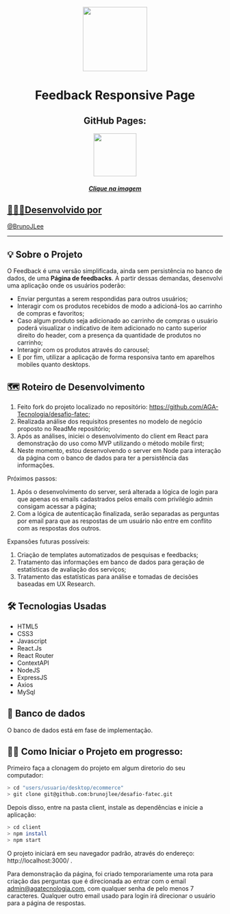 <p align="center"><img width='150px' src='https://github.com/brunojlee/ecommerce/blob/main/repo/media/readmeAnimation.gif' />
<h1 align="center"> Feedback Responsive Page </h1>
<h2 align="center">GitHub Pages:</h2>
 
 <div align="center">
   <a href="https://brunojlee.github.io/desafio-fatec/" target="_blank">
    <img width='100px' src='https://github.com/brunojlee/ecommerce/blob/main/repo/media/bgGH.jpg' target="_blank" />
 </div>
 
<h5 align="center">Clique na imagem</h5>

## 👩🏾‍💻Desenvolvido por

@[BrunoJLee](https://github.com/brunojlee)
<br>

---

## 💡 Sobre o Projeto

O Feedback é uma versão simplificada, ainda sem persistência no banco de dados, de uma **Página de feedbacks**.
A partir dessas demandas, desenvolvi uma aplicação onde os usuários poderão:

- Enviar perguntas a serem respondidas para outros usuários;
- Interagir com os produtos recebidos de modo a adicioná-los ao carrinho de compras e favoritos;
- Caso algum produto seja adicionado ao carrinho de compras o usuário poderá visualizar o indicativo de item adicionado no canto superior direito do header, com a presença da quantidade de produtos no carrinho;
- Interagir com os produtos através do carousel;
- E por fim, utilizar a aplicação de forma responsiva tanto em aparelhos mobiles quanto desktops.

## 🗺 Roteiro de Desenvolvimento

1. Feito fork do projeto localizado no repositório: https://github.com/AGA-Tecnologia/desafio-fatec;
2. Realizada análise dos requisitos presentes no modelo de negócio proposto no ReadMe repositório;
3. Após as análises, iniciei o desenvolvimento do client em React para demonstração do uso como MVP utilizando o método mobile first;
4. Neste momento, estou desenvolvendo o server em Node para interação da página com o banco de dados para ter a persistência das informações.

Próximos passos:
1. Após o desenvolvimento do server, será alterada a lógica de login para que apenas os emails cadastrados pelos emails com privilégio admin consigam acessar a página;
2. Com a lógica de autenticação finalizada, serão separadas as perguntas por email para que as respostas de um usuário não entre em conflito com as respostas dos outros.

Expansões futuras possíveis:
1. Criação de templates automatizados de pesquisas e feedbacks;
2. Tratamento das informações em banco de dados para geração de estatísticas de avaliação dos serviços;
3. Tratamento das estatísticas para análise e tomadas de decisões baseadas em UX Research.

## 🛠 Tecnologias Usadas

- HTML5
- CSS3
- Javascript
- React.Js
- React Router
- ContextAPI
- NodeJS
- ExpressJS
- Axios
- MySql

## 🎲 Banco de dados

O banco de dados está em fase de implementação.

## 🧙‍♂️ Como Iniciar o Projeto em progresso:

Primeiro faça a clonagem do projeto em algum diretorio do seu computador:

```bash
> cd "users/usuario/desktop/ecommerce"
> git clone git@github.com:brunojlee/desafio-fatec.git
```

Depois disso, entre na pasta client, instale as dependências e inicie a aplicação:

```bash
> cd client
> npm install
> npm start
```

O projeto iniciará em seu navegador padrão, através do endereço: http://localhost:3000/ .

Para demonstração da página, foi criado temporariamente uma rota para criação das perguntas que é direcionada ao entrar com o email admin@agatecnologia.com, com qualquer senha de pelo menos 7 caracteres.
Qualquer outro email usado para login irá direcionar o usuário para a página de respostas.
